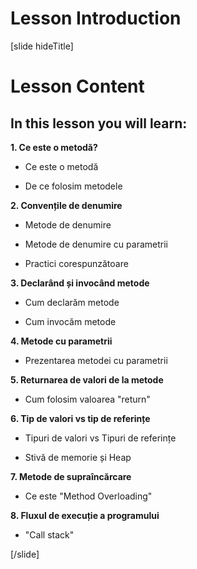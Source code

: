 # Lesson Introduction
[slide hideTitle]
# Lesson Content

## In this lesson you will learn:

**1. Ce este o metodă?**

- Ce este o metodă

- De ce folosim metodele

**2. Convențile de denumire** 

- Metode de denumire

- Metode de denumire cu parametrii

- Practici corespunzătoare

**3. Declarând și invocând metode**

- Cum declarăm metode

- Cum invocăm metode

**4. Metode cu parametrii**

- Prezentarea metodei cu parametrii

**5. Returnarea de valori de la metode**

- Cum folosim valoarea "return"

**6. Tip de valori vs tip de referințe**

- Tipuri de valori vs Tipuri de referințe

- Stivă de memorie și Heap

**7. Metode de supraîncărcare**

- Ce este "Method Overloading"

**8. Fluxul de execuție a programului**

- "Call stack"

[/slide]